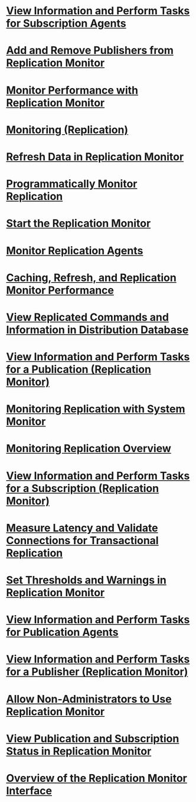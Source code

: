 # [View Information and Perform Tasks for Subscription Agents](view-information-and-perform-tasks-for-subscription-agents.md)
# [Add and Remove Publishers from Replication Monitor](add-and-remove-publishers-from-replication-monitor.md)
# [Monitor Performance with Replication Monitor](monitor-performance-with-replication-monitor.md)
# [Monitoring (Replication)](monitoring-replication.md)
# [Refresh Data in Replication Monitor](refresh-data-in-replication-monitor.md)
# [Programmatically Monitor Replication](programmatically-monitor-replication.md)
# [Start the Replication Monitor](start-the-replication-monitor.md)
# [Monitor Replication Agents](monitor-replication-agents.md)
# [Caching, Refresh, and Replication Monitor Performance](caching-refresh-and-replication-monitor-performance.md)
# [View Replicated Commands and Information in Distribution Database](view-replicated-commands-and-information-in-distribution-database.md)
# [View Information and Perform Tasks for a Publication (Replication Monitor)](view-information-and-perform-tasks-for-a-publication-replication-monitor.md)
# [Monitoring Replication with System Monitor](monitoring-replication-with-system-monitor.md)
# [Monitoring Replication Overview](monitoring-replication-overview.md)
# [View Information and Perform Tasks for a Subscription (Replication Monitor)](view-information-and-perform-tasks-for-a-subscription-replication-monitor.md)
# [Measure Latency and Validate Connections for Transactional Replication](measure-latency-and-validate-connections-for-transactional-replication.md)
# [Set Thresholds and Warnings in Replication Monitor](set-thresholds-and-warnings-in-replication-monitor.md)
# [View Information and Perform Tasks for Publication Agents](view-information-and-perform-tasks-for-publication-agents.md)
# [View Information and Perform Tasks for a Publisher (Replication Monitor)](view-information-and-perform-tasks-for-a-publisher-replication-monitor.md)
# [Allow Non-Administrators to Use Replication Monitor](allow-non-administrators-to-use-replication-monitor.md)
# [View Publication and Subscription Status in Replication Monitor](view-publication-and-subscription-status-in-replication-monitor.md)
# [Overview of the Replication Monitor Interface](overview-of-the-replication-monitor-interface.md)
